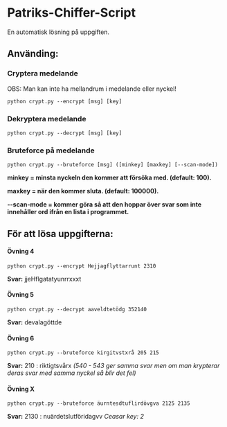 # Patriks-Chiffer-Script
En automatisk lösning på uppgiften.

Använding:
------
### Cryptera medelande
OBS: Man kan inte ha mellandrum i medelande eller nyckel!
```
python crypt.py --encrypt [msg] [key]
```

### Dekryptera medelande
```
python crypt.py --decrypt [msg] [key]
```

### Bruteforce på medelande
```
python crypt.py --bruteforce [msg] ([minkey] [maxkey] [--scan-mode])
```
**minkey = minsta nyckeln den kommer att försöka med. (default: 100).**

**maxkey = när den kommer sluta. (default: 100000).**

**--scan-mode = kommer göra så att den hoppar över svar som inte innehåller ord ifrån en lista i programmet.**


För att lösa uppgifterna:
------

#### Övning 4
```
python crypt.py --encrypt Hejjagflyttarrunt 2310
```
**Svar:** jjeHflgatatyunrrxxxt

#### Övning 5
```
python crypt.py --decrypt aaveldtetödg 352140
```
**Svar:** devalagöttde

#### Övning 6
```
python crypt.py --bruteforce kirgitvstxrå 205 215
```
**Svar:** 210 : riktigtsvårx *(540 - 543 ger samma svar men om man krypterar deras svar med samma nyckel så blir det fel)*

#### Övning X
```
python crypt.py --bruteforce äurntesdtuflirdövgva 2125 2135
```
**Svar:** 2130 : nuärdetslutföridagvv *Ceasar key: 2*


